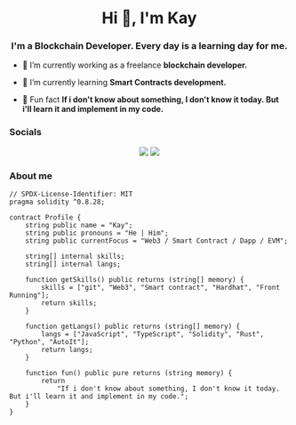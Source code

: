 <h1 align="center">Hi 👋, I'm Kay</h1>
<h3 align="center">I'm a Blockchain Developer. Every day is a learning day for me.</h3>

-   🔭 I’m currently working as a freelance **blockchain developer.**

-   🌱 I’m currently learning **Smart Contracts development.**

-   👀 Fun fact **If i don't know about something, I don't know it today. But i'll learn it and implement in my code.**

### Socials

<p align="center">
  <a href="https://monkeytype.com/profile/Kay-79"><img src="https://img.shields.io/badge/Monkeytype-gray?style=for-the-badge&logo=monkeytype&logoColor=white"></a>
  <a href="https://duolingo.com/profile/Kay-79"><img src="https://img.shields.io/badge/Duolingo-gray?style=for-the-badge&logo=duolingo&logoColor=white"></a>
</p>

### About me

```solidity
// SPDX-License-Identifier: MIT
pragma solidity ^0.8.28;

contract Profile {
    string public name = "Kay";
    string public pronouns = "He | Him";
    string public currentFocus = "Web3 / Smart Contract / Dapp / EVM";

    string[] internal skills;
    string[] internal langs;

    function getSkills() public returns (string[] memory) {
        skills = ["git", "Web3", "Smart contract", "Hardhat", "Front Running"];
        return skills;
    }

    function getLangs() public returns (string[] memory) {
        langs = ["JavaScript", "TypeScript", "Solidity", "Rust", "Python", "AutoIt"];
        return langs;
    }

    function fun() public pure returns (string memory) {
        return
            "If i don't know about something, I don't know it today. But i'll learn it and implement in my code.";
    }
}
```
